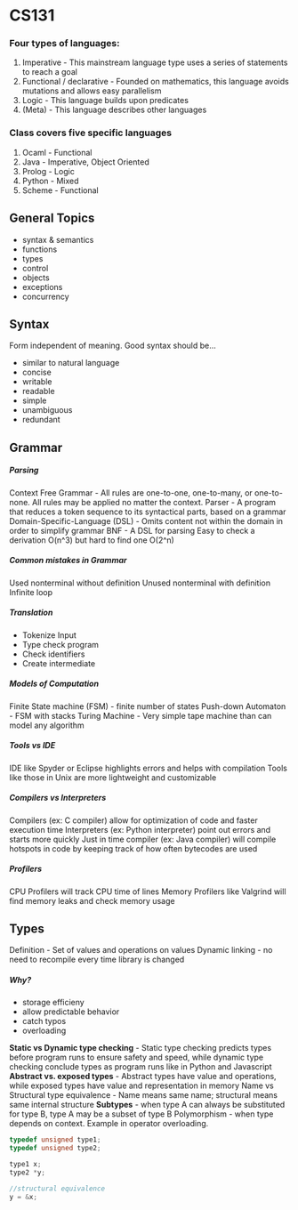 # CS131
### Four types of languages:
1. Imperative - This mainstream language type uses a series of statements to reach a goal
2. Functional / declarative - Founded on mathematics, this language avoids mutations and allows easy parallelism
3. Logic - This language builds upon predicates
4. (Meta) - This language describes other languages

### Class covers five specific languages
1. Ocaml - Functional
2. Java - Imperative, Object Oriented
3. Prolog - Logic
4. Python - Mixed
5. Scheme - Functional

## General Topics
- syntax & semantics
- functions
- types
- control
- objects
- exceptions
- concurrency

## Syntax
Form independent of meaning. Good syntax should be...
- similar to natural language
- concise
- writable
- readable
- simple
- unambiguous
- redundant

## Grammar
##### Parsing
Context Free Grammar - All rules are one-to-one, one-to-many, or one-to-none. All rules may be applied no matter the context.
Parser - A program that reduces a token sequence to its syntactical parts, based on a grammar
Domain-Specific-Language (DSL) - Omits content not within the domain in order to simplify grammar
BNF - A DSL for parsing
Easy to check a derivation O(n^3) but hard to find one O(2^n)

##### Common mistakes in Grammar
Used nonterminal without definition
Unused nonterminal with definition
Infinite loop

##### Translation
- Tokenize Input
- Type check program
- Check identifiers
- Create intermediate

##### Models of Computation
Finite State machine (FSM) - finite number of states
Push-down Automaton - FSM with stacks
Turing Machine - Very simple tape machine than can model any algorithm

##### Tools vs IDE
IDE like Spyder or Eclipse highlights errors and helps with compilation
Tools like those in Unix are more lightweight and customizable

##### Compilers vs Interpreters
Compilers (ex: C compiler) allow for optimization of code and faster execution time
Interpreters (ex: Python interpreter) point out errors and starts more quickly
Just in time compiler (ex: Java compiler) will compile hotspots in code by keeping track of how often bytecodes are used

##### Profilers
CPU Profilers will track CPU time of lines
Memory Profilers like Valgrind will find memory leaks and check memory usage

## Types
Definition - Set of values and operations on values
Dynamic linking - no need to recompile every time library is changed

##### Why?
- storage efficieny
- allow predictable behavior
- catch typos
- overloading

**Static vs Dynamic type checking** - Static type checking predicts types before program runs to ensure safety and speed, while dynamic type checking conclude types as program runs like in Python and Javascript
**Abstract vs. exposed types** - Abstract types have value and operations, while exposed types have value and representation in memory
Name vs Structural type equivalence - Name means same name; structural means same internal structure
**Subtypes** - when type A can always be substituted for type B, type A may be a subset of type B
Polymorphism - when type depends on context. Example in operator overloading.
```C
typedef unsigned type1;
typedef unsigned type2;

type1 x;
type2 *y;

//structural equivalence
y = &x;
```